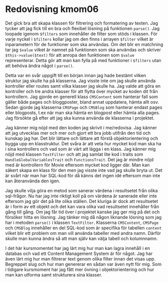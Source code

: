 ---
---
Redovisning kmom06
=========================

Det gick bra att skapa klassen för filtrering och formatering av texten. Jag tycker att jag fick till en bra och flexibel lösning på funktionen `parse()`. Jag loopade igenom `$filters` som innehåller de filter som stöds i klassen. För varje nyckel i `$filters` kollar jag om den finns i arrayen `$filter` vilket är inparametern för de funktioner som ska användas. Om det blir en matchning tar jag `$value` vilket är namnet på funktionen som ska användas och skriver `$this->value($text)` för att anropa den funktionen som `$value` representerar. Detta gör att man kan fylla på med funktioner i `$filters` utan att behöva ändra något i `parse()`.

Detta var en svår uppgift till en början innan jag hade bestämt vilken struktur jag skulle ha på klasserna. Jag visste inte om jag skulle använda kontroller eller routes samt vilka klasser jag skulle ha. Jag valde att göra en kontroller och tre andra klasser för att flytta över mycket av koden dit från kontrollern. Jag gjorde en generell klass `CMSContent` som hanterar fall som gäller både pages och bloggposter, bland annat uppdatera, hämta allt osv. Sedan gjorde jag klasserna `CMSPage` och `CMSBlog` som hanterar endast pages eller blogposts, t.ex när man ska hämta en blogpost eller hämta alla pages. Jag försökte gå efter att jag ska kunna använda de klasserna i projektet.

Jag känner mig nöjd med den koden jag skrivit i me/redovisa. Jag känner att jag utvecklas mer och mer och gjort ett bra jobb utifrån den tid och kunskap jag har. Det blir lättare och lättare att förstå objektorientering och bygga upp en klasstruktur. Det svåra är att veta hur mycket kod man ska ha i sina kontrollers och vad som är värt att lägga i en klass. Jag känner mig nöjd med klassen `TextFilter` och att jag samlat lite kod i traits som `HandleGlobalVariablesTrait` och `FunctionsTrait`. Det jag är mindre nöjd med är kontrollern för Movie eftersom mycket kod ligger där. Man kan säkert skapa en klass för den men jag visste inte vad jag skulle bryta ut. Det är svårt när man har SQL-kod för då känns det ingen idé eftersom man inte kan återanvända den igen.

Jag skulle vilja göra en metod som sanerar värdena i resultsetet från olika sql-frågor. Nu har jag inte riktigt koll på om värdena är sanerade eller inte eftersom jag gör det på lite olika ställen. Det kluriga är dock att resultsetet är i form av ett objekt och det kan vara olika vad resultsetet innehåller från gång till gång. Om jag får tid över i projektet kanske jag ger mig på det och försöker hitta en lösning. Jag tänker mig då någon liknande lösning som jag har i metoden `parse()` i klassen `TextFilter`. Klasserna `CMSContent`, `CMSPage` och `CMSBlog` innehåller en del SQL-kod som är specifika för tabellen `content` vilket blir ett problem om man vill använda tabeller med andra namn. Därför skulle man kunna ändra så att man själv kan välja tabell och kolumnnamn.

I det här kursmomentet har jag lärt mig hur man kan lagra innehåll i en databas och vad ett Content Management System är för något. Jag har även lärt mig hur man filtrerar text genom olika filter innan det visas upp. Begreppet slug och hur man genererar en sådan var även nytt för mig. Som i tidigare kursmoment har jag fått mer övning i objektorientering och hur man kan utforma samt strukturera sina klasser.
